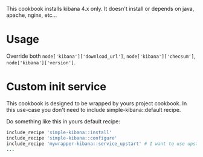 This cookbook installs kibana 4.x only.
It doesn't install or depends on java, apache, nginx, etc...

# Usage

Override both `node['kibana']['download_url']`, `node['kibana']['checsum']`, `node['kibana']['version']`.

# Custom init service

This cookbook is designed to be wrapped by yours project cookbook.
In this use-case you don't need to include simple-kibana::default recipe.

Do something like this in yours default recipe:

```ruby
include_recipe 'simple-kibana::install'
include_recipe 'simple-kibana::configure'
include_recipe 'mywrapper-kibana::service_upstart' # I want to use upstart
...
```
